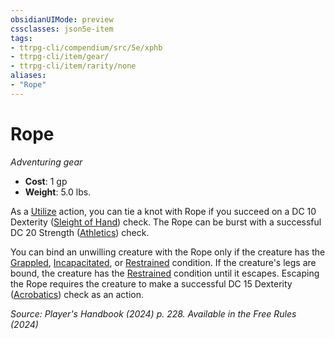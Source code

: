 ```yaml
---
obsidianUIMode: preview
cssclasses: json5e-item
tags:
- ttrpg-cli/compendium/src/5e/xphb
- ttrpg-cli/item/gear/
- ttrpg-cli/item/rarity/none
aliases: 
- "Rope"
---
```

# Rope
*Adventuring gear*  


- **Cost**: 1 gp
- **Weight**: 5.0 lbs.

As a [Utilize](Mechanics/rules/actions.md#Utilize) action, you can tie a knot with Rope if you succeed on a DC 10 Dexterity ([Sleight of Hand](Mechanics/rules/skills.md#Sleight%20of%20Hand)) check. The Rope can be burst with a successful DC 20 Strength ([Athletics](Mechanics/rules/skills.md#Athletics)) check.

You can bind an unwilling creature with the Rope only if the creature has the [Grappled](Mechanics/rules/conditions.md#Grappled), [Incapacitated](Mechanics/rules/conditions.md#Incapacitated), or [Restrained](Mechanics/rules/conditions.md#Restrained) condition. If the creature's legs are bound, the creature has the [Restrained](Mechanics/rules/conditions.md#Restrained) condition until it escapes. Escaping the Rope requires the creature to make a successful DC 15 Dexterity ([Acrobatics](Mechanics/rules/skills.md#Acrobatics)) check as an action.

*Source: Player's Handbook (2024) p. 228. Available in the Free Rules (2024)*